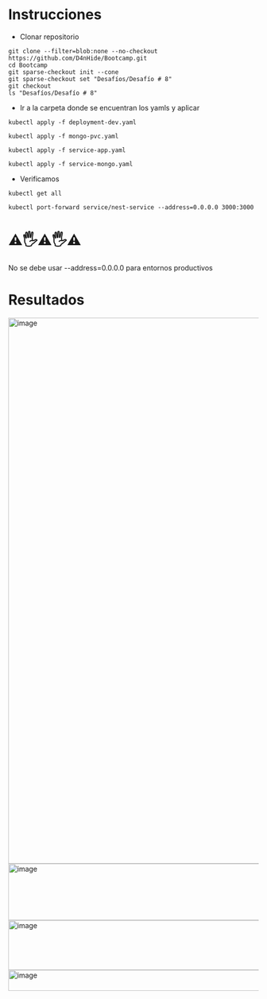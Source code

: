# Instrucciones
- Clonar repositorio

```
git clone --filter=blob:none --no-checkout https://github.com/D4nHide/Bootcamp.git
cd Bootcamp
git sparse-checkout init --cone
git sparse-checkout set "Desafíos/Desafío # 8"
git checkout
ls "Desafíos/Desafío # 8"
```
- Ir a la carpeta donde se encuentran los yamls y aplicar

```
kubectl apply -f deployment-dev.yaml
```
```
kubectl apply -f mongo-pvc.yaml       
```
```
kubectl apply -f service-app.yaml
```
```
kubectl apply -f service-mongo.yaml
```
- Verificamos

```
kubectl get all
```
```
kubectl port-forward service/nest-service --address=0.0.0.0 3000:3000
```

# ⚠️🖐️⚠️🖐️⚠️

No se debe usar --address=0.0.0.0 para entornos productivos

# Resultados

<img width="985" height="1098" alt="image" src="https://github.com/user-attachments/assets/0965b221-3f39-4981-83c8-0fd4fc2bafc2" />
<img width="987" height="114" alt="image" src="https://github.com/user-attachments/assets/50ad46d8-c459-4590-95ce-267903ed540c" />
<img width="914" height="100" alt="image" src="https://github.com/user-attachments/assets/8c6ac968-c79e-4e9e-aa1e-03ad9b66ce6c" />
<img width="1026" height="42" alt="image" src="https://github.com/user-attachments/assets/897736d2-1535-4a84-a135-ecf597cb79de" />

